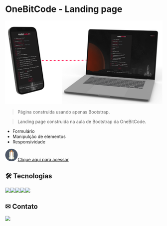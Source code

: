 # OneBitCode - Landing page

![preview](./.github/newPreview.png)

> Página construida usando apenas Bootstrap.

> Landing page construida na aula de Bootstrap da OneBitCode.

- Formulário
- Manipulção de elementos
- Responsividade

<a href = "https://carloscunha611.github.io/OBC_OnebitX/" target = 'blank'> <img src = "./.github/FAVICON-SPACEX.png" width = 40 height = 40>Clique aqui para acessar </a>

## 🛠 Tecnologias

<img src="https://cdn.jsdelivr.net/gh/devicons/devicon/icons/html5/html5-original.svg" width = 40/><img src="https://cdn.jsdelivr.net/gh/devicons/devicon/icons/css3/css3-original.svg" width = 40/><img src="https://cdn.jsdelivr.net/gh/devicons/devicon/icons/sass/sass-original.svg" width = 40 /><img src="https://cdn.jsdelivr.net/gh/devicons/devicon/icons/bootstrap/bootstrap-plain.svg" width = 40 /><img src="https://cdn.jsdelivr.net/gh/devicons/devicon/icons/git/git-original.svg" width = 40/>

## ✉ Contato

<a href = "https://t.me/Carloscunha611" target = '_blank'><img src='https://img.shields.io/badge/Telegram-2CA5E0?style=for-the-badge&logo=telegram&logoColor=white' target = '_blank' >
